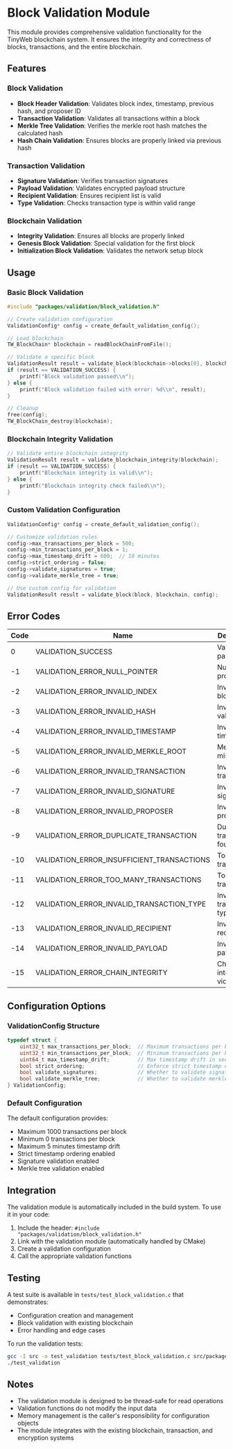 # Block Validation Module

This module provides comprehensive validation functionality for the TinyWeb blockchain system. It ensures the integrity and correctness of blocks, transactions, and the entire blockchain.

## Features

### Block Validation
- **Block Header Validation**: Validates block index, timestamp, previous hash, and proposer ID
- **Transaction Validation**: Validates all transactions within a block
- **Merkle Tree Validation**: Verifies the merkle root hash matches the calculated hash
- **Hash Chain Validation**: Ensures blocks are properly linked via previous hash

### Transaction Validation
- **Signature Validation**: Verifies transaction signatures
- **Payload Validation**: Validates encrypted payload structure
- **Recipient Validation**: Ensures recipient list is valid
- **Type Validation**: Checks transaction type is within valid range

### Blockchain Validation
- **Integrity Validation**: Ensures all blocks are properly linked
- **Genesis Block Validation**: Special validation for the first block
- **Initialization Block Validation**: Validates the network setup block

## Usage

### Basic Block Validation

```c
#include "packages/validation/block_validation.h"

// Create validation configuration
ValidationConfig* config = create_default_validation_config();

// Load blockchain
TW_BlockChain* blockchain = readBlockChainFromFile();

// Validate a specific block
ValidationResult result = validate_block(blockchain->blocks[0], blockchain, config);
if (result == VALIDATION_SUCCESS) {
    printf("Block validation passed\\n");
} else {
    printf("Block validation failed with error: %d\\n", result);
}

// Cleanup
free(config);
TW_BlockChain_destroy(blockchain);
```

### Blockchain Integrity Validation

```c
// Validate entire blockchain integrity
ValidationResult result = validate_blockchain_integrity(blockchain);
if (result == VALIDATION_SUCCESS) {
    printf("Blockchain integrity is valid\\n");
} else {
    printf("Blockchain integrity check failed\\n");
}
```

### Custom Validation Configuration

```c
ValidationConfig* config = create_default_validation_config();

// Customize validation rules
config->max_transactions_per_block = 500;
config->min_transactions_per_block = 1;
config->max_timestamp_drift = 600;  // 10 minutes
config->strict_ordering = false;
config->validate_signatures = true;
config->validate_merkle_tree = true;

// Use custom config for validation
ValidationResult result = validate_block(block, blockchain, config);
```

## Error Codes

| Code | Name | Description |
|------|------|-------------|
| 0 | VALIDATION_SUCCESS | Validation passed |
| -1 | VALIDATION_ERROR_NULL_POINTER | Null pointer provided |
| -2 | VALIDATION_ERROR_INVALID_INDEX | Invalid block index |
| -3 | VALIDATION_ERROR_INVALID_HASH | Invalid hash value |
| -4 | VALIDATION_ERROR_INVALID_TIMESTAMP | Invalid timestamp |
| -5 | VALIDATION_ERROR_INVALID_MERKLE_ROOT | Merkle root mismatch |
| -6 | VALIDATION_ERROR_INVALID_TRANSACTION | Invalid transaction |
| -7 | VALIDATION_ERROR_INVALID_SIGNATURE | Invalid signature |
| -8 | VALIDATION_ERROR_INVALID_PROPOSER | Invalid proposer |
| -9 | VALIDATION_ERROR_DUPLICATE_TRANSACTION | Duplicate transaction found |
| -10 | VALIDATION_ERROR_INSUFFICIENT_TRANSACTIONS | Too few transactions |
| -11 | VALIDATION_ERROR_TOO_MANY_TRANSACTIONS | Too many transactions |
| -12 | VALIDATION_ERROR_INVALID_TRANSACTION_TYPE | Invalid transaction type |
| -13 | VALIDATION_ERROR_INVALID_RECIPIENT | Invalid recipient |
| -14 | VALIDATION_ERROR_INVALID_PAYLOAD | Invalid payload |
| -15 | VALIDATION_ERROR_CHAIN_INTEGRITY | Chain integrity violation |

## Configuration Options

### ValidationConfig Structure

```c
typedef struct {
    uint32_t max_transactions_per_block;  // Maximum transactions per block (default: 1000)
    uint32_t min_transactions_per_block;  // Minimum transactions per block (default: 0)
    uint64_t max_timestamp_drift;         // Max timestamp drift in seconds (default: 300)
    bool strict_ordering;                 // Enforce strict timestamp ordering (default: true)
    bool validate_signatures;             // Whether to validate signatures (default: true)
    bool validate_merkle_tree;            // Whether to validate merkle tree (default: true)
} ValidationConfig;
```

### Default Configuration

The default configuration provides:
- Maximum 1000 transactions per block
- Minimum 0 transactions per block
- Maximum 5 minutes timestamp drift
- Strict timestamp ordering enabled
- Signature validation enabled
- Merkle tree validation enabled

## Integration

The validation module is automatically included in the build system. To use it in your code:

1. Include the header: `#include "packages/validation/block_validation.h"`
2. Link with the validation module (automatically handled by CMake)
3. Create a validation configuration
4. Call the appropriate validation functions

## Testing

A test suite is available in `tests/test_block_validation.c` that demonstrates:
- Configuration creation and management
- Block validation with existing blockchain
- Error handling and edge cases

To run the validation tests:

```bash
gcc -I src -o test_validation tests/test_block_validation.c src/packages/validation/block_validation.c src/packages/structures/blockChain/*.c src/packages/fileIO/*.c src/packages/encryption/encryption.c src/packages/signing/signing.c src/packages/keystore/keystore.c src/packages/utils/*.c src/structs/permission/permission.c -lsodium -lcrypto -llz4 -lcjson -lm
./test_validation
```

## Notes

- The validation module is designed to be thread-safe for read operations
- Validation functions do not modify the input data
- Memory management is the caller's responsibility for configuration objects
- The module integrates with the existing blockchain, transaction, and encryption systems 